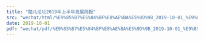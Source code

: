 ```yaml
---
title: "酷儿论坛2019年上半年发展简报"
src: "wechat/html/%E9%85%B7%E5%84%BF%E8%AE%BA%E5%9D%9B_2019-10-01_%E9%85%B7%E5%84%BF%E8%AE%BA%E5%9D%9B2019%E5%B9%B4%E4%B8%8A%E5%8D%8A%E5%B9%B4%E5%8F%91%E5%B1%95%E7%AE%80%E6%8A%A5.html"
date: 2019-10-01
pdf: "wechat/pdf/%E9%85%B7%E5%84%BF%E8%AE%BA%E5%9D%9B_2019-10-01_%E9%85%B7%E5%84%BF%E8%AE%BA%E5%9D%9B2019%E5%B9%B4%E4%B8%8A%E5%8D%8A%E5%B9%B4%E5%8F%91%E5%B1%95%E7%AE%80%E6%8A%A5.pdf"
---
```

